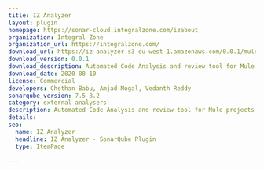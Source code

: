 ```yaml
---
title: IZ Analyzer
layout: plugin
homepage: https://sonar-cloud.integralzone.com/izabout
organization: Integral Zone
organization_url: https://integralzone.com/
download_url: https://iz-analyzer.s3-eu-west-1.amazonaws.com/0.0.1/mule-sonar-qube-plugin-0.0.1.jar
download_version: 0.0.1
download_description: Automated Code Analysis and review tool for Mule projects and RAML/OAS APIs
download_date: 2020-08-10
license: Commercial
developers: Chethan Babu, Amjad Mogal, Vedanth Reddy
sonarqube_version: 7.5-8.2
category: external analysers
description: Automated Code Analysis and review tool for Mule projects. We provide a free trial version and you can use it for a while with all the features of the purchased product but it will run out at the end of the trial
details: 
seo: 
  name: IZ Analyzer
  headline: IZ Analyzer - SonarQube Plugin
  type: ItemPage
  
---
```

